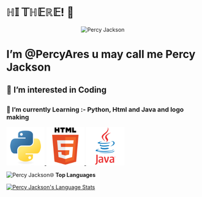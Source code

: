 <h1>ℍ𝕀  𝕋ℍ𝔼ℝ𝔼! <span class="wave">👋</span></h1> <p align="center"> <img src="https://komarev.com/ghpvc/?username=PercyAres&label=PROFILE+VIEWS+OF+PERCY+JACKSON&color=0e75b6&style=plastic" alt="Percy Jackson" /> </p>

<h1>I’m @PercyAres u may call me Percy Jackson</h1>

<h2>👀 I’m interested in Coding<h2>
<h3>🌱 I’m currently Learning :- Python, Html and Java and logo making</h3>

<a href="https://www.python.org" target="_blank"> <img src="https://raw.githubusercontent.com/devicons/devicon/master/icons/python/python-original.svg" alt="python" width="100" height="100"/> </a> <a href="https://html.com/" target="_blank"> <img src="https://raw.githubusercontent.com/devicons/devicon/master/icons/html5/html5-original-wordmark.svg" alt="html-5" width="100" height="100"/> </a> <a href="https://www.java.com/en/" target="_blank"> <img src="https://raw.githubusercontent.com/devicons/devicon/master/icons/java/java-original-wordmark.svg" alt="java" width="100" height="100"/> </a> 

<p><img align="left" src="https://github-readme-stats.vercel.app/api?username=PercyAres&show_icons=true&theme=midnight-purple" alt="Percy Jackson" /></p

 ## 🌐 **Top Languages**
 [![Percy Jackson's Language Stats](https://github-readme-stats.vercel.app/api?username=PercyAres&hide=contribs,prs)](https://github.com/PercyAres)
<!---
PercyAres/PercyAres is a ✨ special ✨ repository because its `README.md` (this file) appears on your GitHub profile.
You can click the Preview link to take a look at your changes.
--->

